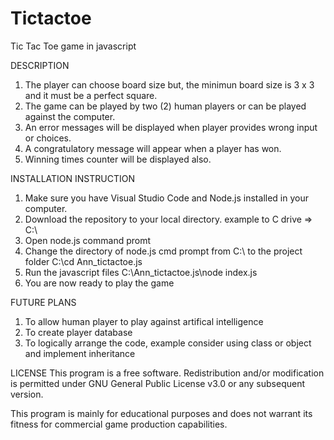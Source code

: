 
# Tictactoe

Tic Tac Toe game in javascript

DESCRIPTION
1. The player can choose board size but, the minimun board size is 3 x 3 and it must be a perfect square.
2. The game can be played by two (2) human players or can be played against the computer.
3. An error messages will be displayed when player provides wrong input or choices.
4. A congratulatory message will appear when a player has won.
5. Winning times counter will be displayed also.

INSTALLATION INSTRUCTION
1. Make sure you have Visual Studio Code and Node.js installed in your computer.
2. Download the repository to your local directory.
   example to  C drive => C:\
3. Open node.js command promt
4. Change the directory of node.js cmd prompt from C:\ to the project folder
   C:\cd Ann_tictactoe.js
5. Run the javascript files
   C:\Ann_tictactoe.js\node index.js
6. You are now ready to play the game

FUTURE PLANS
1. To allow human player to play against artifical intelligence
2. To create player database
3. To logically arrange the code, example consider using class or object and implement inheritance

LICENSE
This program is a free software.  Redistribution and/or modification is permitted under GNU General Public License v3.0 or any subsequent version.

This program is mainly for educational purposes and does not warrant its fitness for commercial game production capabilities.
